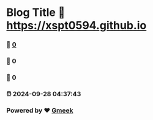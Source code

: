 # Blog Title :link: https://xspt0594.github.io 
### :page_facing_up: [0](https://xspt0594.github.io/tag.html) 
### :speech_balloon: 0 
### :hibiscus: 0 
### :alarm_clock: 2024-09-28 04:37:43 
### Powered by :heart: [Gmeek](https://github.com/Meekdai/Gmeek)
